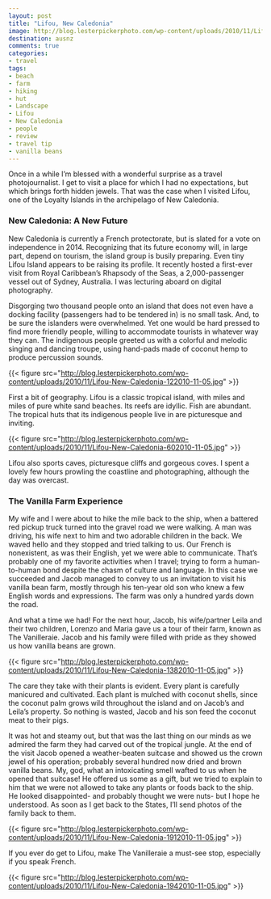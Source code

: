 ```yaml
---
layout: post
title: "Lifou, New Caledonia"
image: http://blog.lesterpickerphoto.com/wp-content/uploads/2010/11/Lifou-New-Caledonia-1152010-11-05.jpg
destination: ausnz
comments: true
categories:
- travel
tags:
- beach
- farm
- hiking
- hut
- Landscape
- Lifou
- New Caledonia
- people
- review
- travel tip
- vanilla beans
---
```

Once in a while I’m blessed with a wonderful surprise as a travel photojournalist. I get to visit a place for which I had no expectations, but which brings forth hidden jewels. That was the case when I visited Lifou, one of the Loyalty Islands in the archipelago of New Caledonia.

<h3>New Caledonia: A New Future</h3>
New Caledonia is currently a French protectorate, but is slated for a vote on independence in 2014. Recognizing that its future economy will, in large part, depend on tourism, the island group is busily preparing. Even tiny Lifou Island appears to be raising its profile. It recently hosted a first-ever visit from Royal Caribbean’s Rhapsody of the Seas, a 2,000-passenger vessel out of Sydney, Australia. I was lecturing aboard on digital photography.

Disgorging two thousand people onto an island that does not even have a docking facility (passengers had to be tendered in) is no small task. And, to be sure the islanders were overwhelmed. Yet one would be hard pressed to find more friendly people, willing to accommodate tourists in whatever way they can. The indigenous people greeted us with a colorful and melodic singing and dancing troupe, using hand-pads made of coconut hemp to produce percussion sounds.

{{< figure src="http://blog.lesterpickerphoto.com/wp-content/uploads/2010/11/Lifou-New-Caledonia-122010-11-05.jpg" >}}

First a bit of geography. Lifou is a classic tropical island, with miles and miles of pure white sand beaches. Its reefs are idyllic. Fish are abundant. The tropical huts that its indigenous people live in are picturesque and inviting.

{{< figure src="http://blog.lesterpickerphoto.com/wp-content/uploads/2010/11/Lifou-New-Caledonia-602010-11-05.jpg" >}}

Lifou also sports caves, picturesque cliffs and gorgeous coves. I spent a lovely few hours prowling the coastline and photographing, although the day was overcast.

<h3>The Vanilla Farm Experience</h3>
My wife and I were about to hike the mile back to the ship, when a battered red pickup truck turned into the gravel road we were walking. A man was driving, his wife next to him and two adorable children in the back. We waved hello and they stopped and tried talking to us. Our French is nonexistent, as was their English, yet we were able to communicate. That’s probably one of my favorite activities when I travel; trying to form a human-to-human bond despite the chasm of culture and language. In this case we succeeded and Jacob managed to convey to us an invitation to visit his vanilla bean farm, mostly through his ten-year old son who knew a few English words and expressions. The farm was only a hundred yards down the road.

And what a time we had! For the next hour, Jacob, his wife/partner Leila and their two children, Lorenzo and Maria gave us a tour of their farm, known as The Vanilleraie. Jacob and his family were filled with pride as they showed us how vanilla beans are grown.

{{< figure src="http://blog.lesterpickerphoto.com/wp-content/uploads/2010/11/Lifou-New-Caledonia-1382010-11-05.jpg" >}}

The care they take with their plants is evident. Every plant is carefully manicured and cultivated. Each plant is mulched with coconut shells, since the coconut palm grows wild throughout the island and on Jacob’s and Leila’s property. So nothing is wasted, Jacob and his son feed the coconut meat to their pigs.

It was hot and steamy out, but that was the last thing on our minds as we admired the farm they had carved out of the tropical jungle. At the end of the visit Jacob opened a weather-beaten suitcase and showed us the crown jewel of his operation; probably several hundred now dried and brown vanilla beans. My, god, what an intoxicating smell wafted to us when he opened that suitcase! He offered us some as a gift, but we tried to explain to him that we were not allowed to take any plants or foods back to the ship. He looked disappointed- and probably thought we were nuts- but I hope he understood. As soon as I get back to the States, I’ll send photos of the family back to them.

{{< figure src="http://blog.lesterpickerphoto.com/wp-content/uploads/2010/11/Lifou-New-Caledonia-1912010-11-05.jpg" >}}

If you ever do get to Lifou, make The Vanilleraie a must-see stop, especially if you speak French.

{{< figure src="http://blog.lesterpickerphoto.com/wp-content/uploads/2010/11/Lifou-New-Caledonia-1942010-11-05.jpg" >}}

